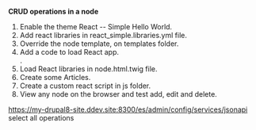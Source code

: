 **CRUD operations in a node**

1. Enable the theme React -- Simple Hello World.
2. Add react libraries in react_simple.libraries.yml file.
3. Override the node template, on templates folder.
4. Add a code to load React app. <div id="react-app"><div>.
5. Load React libraries in node.html.twig file.
6. Create some Articles.
7. Create a custom react script in js folder.
8. View any node on the browser and test add, edit and delete.


https://my-drupal8-site.ddev.site:8300/es/admin/config/services/jsonapi select all operations
